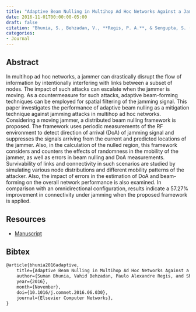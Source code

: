 ```yaml
---
title: "Adaptive Beam Nulling in Multihop Ad Hoc Networks Against a Jammer in Motion"
date: 2016-11-01T00:00:00-05:00
draft: false
citation: "Bhunia, S., Behzadan, V., **Regis, P. A.**, & Sengupta, S. (2016). Adaptive beam nulling in multihop ad hoc networks against a jammer in motion. Computer Networks, 109, 50-66."
categories: 
- Journal
---
```


## Abstract
In multihop ad hoc networks, a jammer can drastically disrupt the flow of information by intentionally interfering with links between a subset of nodes. The impact of such attacks can escalate when the jammer is moving. As a countermeasure for such attacks, adaptive beam-forming techniques can be employed for spatial filtering of the jamming signal. This paper investigates the performance of adaptive beam nulling as a mitigation technique against jamming attacks in multihop ad hoc networks. Considering a moving jammer, a distributed beam nulling framework is proposed. The framework uses periodic measurements of the RF environment to detect direction of arrival (DoA) of jamming signal and suppresses the signals arriving from the current and predicted locations of the jammer. Also, in the calculation of the nulled region, this framework considers and counters the effects of randomness in the mobility of the jammer, as well as errors in beam nulling and DoA measurements. Survivability of links and connectivity in such scenarios are studied by simulating various node distributions and different mobility patterns of the attacker. Also, the impact of errors in the estimation of DoA and beam-forming on the overall network performance is also examined. In comparison with an omnidirectional configuration, results indicate a 57.27% improvement in connectivity under jamming when the proposed framework is applied.

## Resources
- [Manuscript](resources/comnet_16.pdf)

## Bibtex
```latex
@article{bhunia2016adaptive,
    title={Adaptive Beam Nulling in Multihop Ad Hoc Networks Against a Jammer in Motion},
    author={Suman Bhunia, Vahid Behzadan, Paulo Alexandre Regis, and Shamik Sengupta},
    year={2016},
    month={November},
    doi={10.1016/j.comnet.2016.06.030},
    journal={Elsevier Computer Networks},
}
```